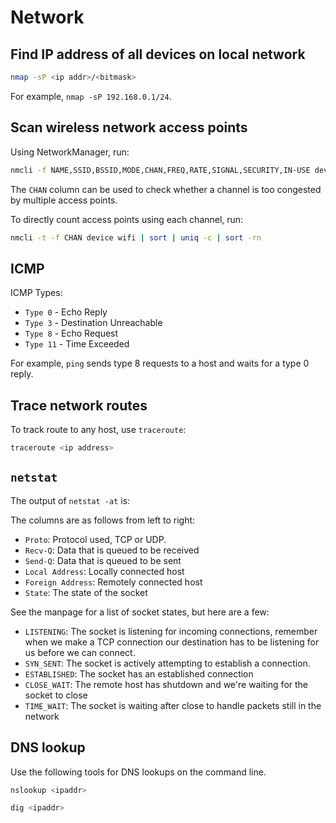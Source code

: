 # Network

## Find IP address of all devices on local network

```sh
nmap -sP <ip addr>/<bitmask>
```

For example, `nmap -sP 192.168.0.1/24`.

## Scan wireless network access points

Using NetworkManager, run:

```sh
nmcli -f NAME,SSID,BSSID,MODE,CHAN,FREQ,RATE,SIGNAL,SECURITY,IN-USE device wifi
```

The `CHAN` column can be used to check whether a channel is too congested by
multiple access points.

To directly count access points using each channel, run:

```sh
nmcli -t -f CHAN device wifi | sort | uniq -c | sort -rn
```

## ICMP

ICMP Types:

- `Type 0` - Echo Reply
- `Type 3` - Destination Unreachable
- `Type 8` - Echo Request
- `Type 11` - Time Exceeded

For example, `ping` sends type 8 requests to a host and waits for a type 0
reply.

## Trace network routes

To track route to any host, use `traceroute`:

```sh
traceroute <ip address>
```

## `netstat`

The output of `netstat -at` is:

The columns are as follows from left to right:

- `Proto`: Protocol used, TCP or UDP.
- `Recv-Q`: Data that is queued to be received
- `Send-Q`: Data that is queued to be sent
- `Local Address`: Locally connected host
- `Foreign Address`: Remotely connected host
- `State`: The state of the socket

See the manpage for a list of socket states, but here are a few:

- `LISTENING`: The socket is listening for incoming connections, remember when
  we make a TCP connection our destination has to be listening for us before we
  can connect.
- `SYN_SENT`: The socket is actively attempting to establish a connection.
- `ESTABLISHED`: The socket has an established connection
- `CLOSE_WAIT`: The remote host has shutdown and we're waiting for the socket to
  close
- `TIME_WAIT`: The socket is waiting after close to handle packets still in the
  network

## DNS lookup

Use the following tools for DNS lookups on the command line.

```sh
nslookup <ipaddr>
```

```sh
dig <ipaddr>
```

